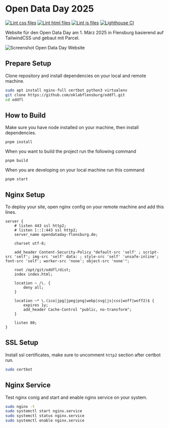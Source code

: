 # Open Data Day 2025

[![Lint css files](https://github.com/oklabflensburg/oddfl/actions/workflows/lint-css.yml/badge.svg)](https://github.com/oklabflensburg/oddfl/actions/workflows/lint-css.yml)
[![Lint html files](https://github.com/oklabflensburg/oddfl/actions/workflows/lint-html.yml/badge.svg)](https://github.com/oklabflensburg/oddfl/actions/workflows/lint-html.yml)
[![Lint js files](https://github.com/oklabflensburg/oddfl/actions/workflows/lint-js.yml/badge.svg)](https://github.com/oklabflensburg/oddfl/actions/workflows/lint-js.yml)
[![Lighthouse CI](https://github.com/oklabflensburg/oddfl/actions/workflows/lighthouse.yml/badge.svg)](https://github.com/oklabflensburg/oddfl/actions/workflows/lighthouse.yml)


Website für den Open Data Day am 1. März 2025 in Flensburg basierend auf TailwindCSS und gebaut mit Parcel.

![Screenshot Open Data Day Website](https://raw.githubusercontent.com/oklabflensburg/oddfl/main/screenshot_opendataday_flensburg.jpg)



## Prepare Setup

Clone repository and install dependencies on your local and remote machine.

```sh
sudo apt install nginx-full certbot python3 virtualenv
git clone https://github.com/oklabflensburg/oddfl.git
cd oddfl
```


## How to Build

Make sure you have node installed on your machine, then install dependencies.

```
pnpm install
```


When you want to build the project run the following command

```
pnpm build
```


When you are developing on your local machine run this command

```
pnpm start
```


## Nginx Setup

To deploy your site, open nginx config on your remote machine and add this lines.

```
server {
    # listen 443 ssl http2;
    # listen [::]:443 ssl http2;
    server_name opendataday-flensburg.de;

    charset utf-8;

    add_header Content-Security-Policy "default-src 'self' ; script-src 'self'; img-src 'self' data: ; style-src 'self' 'unsafe-inline'; font-src 'self'; worker-src 'none'; object-src 'none'";

    root /opt/git/oddfl/dist;
    index index.html;

    location ~ /\. {
        deny all;
    }

    location ~* \.(ico|jpg|jpeg|png|webp|svg|js|css|woff|woff2)$ {
        expires 1y;
        add_header Cache-Control "public, no-transform";
    }
    
    listen 80;
}
```



## SSL Setup

Install ssl certificates, make sure to uncomment `http2` section after certbot run.

```sh
sudo certbot
```


## Nginx Service

Test nginx conig and start and enable nginx service on your system.

```sh
sudo nginx -t
sudo systemctl start nginx.service
sudo systemctl status nginx.service
sudo systemctl enable nginx.service
```
